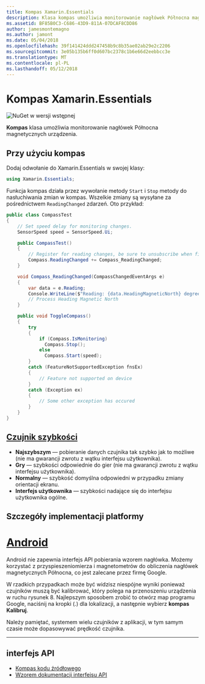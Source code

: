 ```yaml
---
title: Kompas Xamarin.Essentials
description: Klasa kompas umożliwia monitorowanie nagłówek Północna magnetycznych urządzenia.
ms.assetid: BF85B0C3-C686-43D9-811A-07DCAF8CDD86
author: jamesmontemagno
ms.author: jamont
ms.date: 05/04/2018
ms.openlocfilehash: 39f141424ddd247458b9c8b35ae02ab29e2c2206
ms.sourcegitcommit: 3e05b135b6ff0d607bc2378c1b6e66d2eebbcc3e
ms.translationtype: MT
ms.contentlocale: pl-PL
ms.lasthandoff: 05/12/2018
---
```

# <a name="xamarinessentials-compass"></a>Kompas Xamarin.Essentials

![NuGet w wersji wstępnej](~/media/shared/pre-release.png)

**Kompas** klasa umożliwia monitorowanie nagłówek Północna magnetycznych urządzenia.

## <a name="using-compass"></a>Przy użyciu kompas

Dodaj odwołanie do Xamarin.Essentials w swojej klasy:

```csharp
using Xamarin.Essentials;
```

Funkcja kompas działa przez wywołanie metody `Start` i `Stop` metody do nasłuchiwania zmian w kompas. Wszelkie zmiany są wysyłane za pośrednictwem `ReadingChanged` zdarzeń. Oto przykład:

```csharp
public class CompassTest
{
    // Set speed delay for monitoring changes.
    SensorSpeed speed = SensorSpeed.Ui;

    public CompassTest()
    {
        // Register for reading changes, be sure to unsubscribe when finished
        Compass.ReadingChanged += Compass_ReadingChanged;
    }

    void Compass_ReadingChanged(CompassChangedEventArgs e)
    {
        var data = e.Reading;
        Console.WriteLine($"Reading: {data.HeadingMagneticNorth} degrees");
        // Process Heading Magnetic North
    }

    public void ToggleCompass()
    {
        try
        {
            if (Compass.IsMonitoring)
              Compass.Stop();
            else
              Compass.Start(speed);
        }
        catch (FeatureNotSupportedException fnsEx)
        {
            // Feature not supported on device
        }
        catch (Exception ex)
        {
            // Some other exception has occured
        }
    }
}
```

## <a name="sensor-speedxrefxamarinessentialssensorspeed"></a>[Czujnik szybkości](xref:Xamarin.Essentials.SensorSpeed)

- **Najszybszym** — pobieranie danych czujnika tak szybko jak to możliwe (nie ma gwarancji zwrotu z wątku interfejsu użytkownika).
- **Gry** — szybkości odpowiednie do gier (nie ma gwarancji zwrotu z wątku interfejsu użytkownika).
- **Normalny** — szybkość domyślna odpowiedni w przypadku zmiany orientacji ekranu.
- **Interfejs użytkownika** — szybkości nadające się do interfejsu użytkownika ogólne.

## <a name="platform-implementation-specifics"></a>Szczegóły implementacji platformy

# <a name="androidtabandroid"></a>[Android](#tab/android)

Android nie zapewnia interfejs API pobierania wzorem nagłówka. Możemy korzystać z przyspieszeniomierza i magnetometrów do obliczenia nagłówek magnetycznych Północna, co jest zalecane przez firmę Google. 

W rzadkich przypadkach może być widzisz niespójne wyniki ponieważ czujników muszą być kalibrować, który polega na przenoszeniu urządzenia w ruchu rysunek 8. Najlepszym sposobem zrobić to otwórz map programu Google, naciśnij na kropki (.) dla lokalizacji, a następnie wybierz **kompas Kalibruj**.

Należy pamiętać, systemem wielu czujników z aplikacji, w tym samym czasie może dopasowywać prędkość czujnika.

--------------

## <a name="api"></a>interfejs API

- [Kompas kodu źródłowego](https://github.com/xamarin/Essentials/tree/master/Xamarin.Essentials/Compass)
- [Wzorem dokumentacji interfejsu API](xref:Xamarin.Essentials.Compass)
